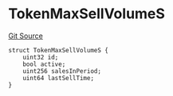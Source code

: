 # TokenMaxSellVolumeS
[Git Source](https://github.com/thrackle-io/tron/blob/a0f5ead5c8fc9d4614336dc446184e42c1f4b0fa/src/client/token/handler/diamond/RuleStorage.sol)


```solidity
struct TokenMaxSellVolumeS {
    uint32 id;
    bool active;
    uint256 salesInPeriod;
    uint64 lastSellTime;
}
```

